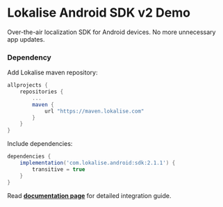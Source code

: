 
# Lokalise Android SDK v2 Demo

Over-the-air localization SDK for Android devices. No more unnecessary app updates.

### Dependency

Add Lokalise maven repository:

```groovy
allprojects {  
    repositories {  
        ... 
        maven {  
            url "https://maven.lokalise.com"  
        }  
    }  
}
```

Include dependencies:

```groovy
dependencies {
    implementation('com.lokalise.android:sdk:2.1.1') {  
        transitive = true  
    } 
}
```

Read **[documentation page](https://developers.lokalise.com/docs/android-sdk-v2)** for detailed integration guide.


